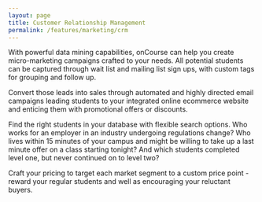 ```yaml
---
layout: page
title: Customer Relationship Management
permalink: /features/marketing/crm
---
```


With powerful data mining capabilities, onCourse can help you create micro-marketing campaigns crafted to your needs. All potential students can be captured through wait list and mailing list sign ups, with custom tags for grouping and follow up. 

Convert those leads into sales through automated and highly directed email campaigns leading students to your integrated online ecommerce website and enticing them with promotional offers or discounts.

Find the right students in your database with flexible search options. Who works for an employer in an industry undergoing regulations change? Who lives within 15 minutes of your campus and might be willing to take up a last minute offer on a class starting tonight? And which students completed level one, but never continued on to level two? 

Craft your pricing to target each market segment to a custom price point - reward your regular students and well as encouraging your reluctant buyers.

